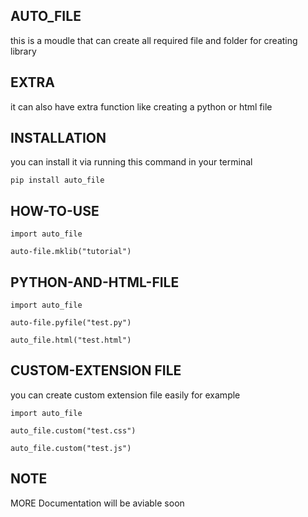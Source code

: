 ## AUTO_FILE
this is a moudle that can create all required file and folder for creating library
## EXTRA
it can also have extra function like creating a python or html file
## INSTALLATION
you can install it via running this command in your terminal

``pip install auto_file``

## HOW-TO-USE
``import auto_file``

``auto-file.mklib("tutorial")``

## PYTHON-AND-HTML-FILE

``import auto_file``

``auto-file.pyfile("test.py")``

``auto_file.html("test.html")``

## CUSTOM-EXTENSION FILE
you can create custom extension file easily for example

``import auto_file``

``auto_file.custom("test.css")``

``auto_file.custom("test.js")``


## NOTE
MORE Documentation will be aviable soon
   